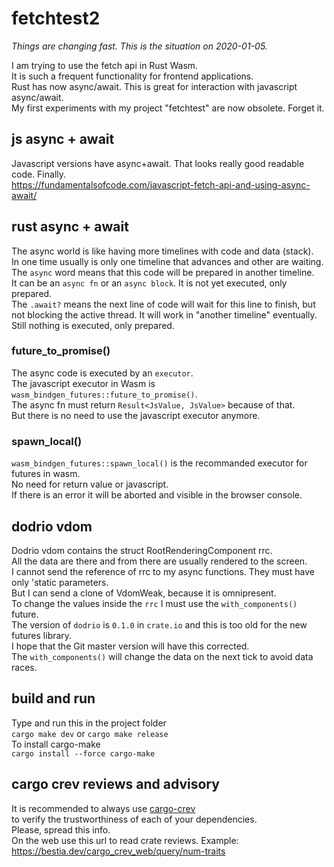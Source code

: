 # fetchtest2

*Things are changing fast. This is the situation on 2020-01-05.*

I am trying to use the fetch api in Rust Wasm.  
It is such a frequent functionality for frontend applications.  
Rust has now async/await. This is great for interaction with javascript async/await.  
My first experiments with my project "fetchtest" are now obsolete. Forget it.  

## js async + await

Javascript versions have async+await. That looks really good readable code. Finally.  
<https://fundamentalsofcode.com/javascript-fetch-api-and-using-async-await/>  

## rust async + await

The async world is like having more timelines with code and data (stack).  
In one time usually is only one timeline that advances and other are waiting.  
The `async` word means that this code will be prepared in another timeline.  
It can be an `async fn` or an `async block`. It is not yet executed, only prepared.  
The `.await?` means the next line of code will wait for this line to finish,
but not blocking the active thread. It will work in "another timeline" eventually.  
Still nothing is executed, only prepared.  

### future_to_promise()

The async code is executed by an `executor`.  
The javascript executor in Wasm is `wasm_bindgen_futures::future_to_promise()`.  
The async fn must return `Result<JsValue, JsValue>` because of that.  
But there is no need to use the javascript executor anymore.  

### spawn_local()

`wasm_bindgen_futures::spawn_local()` is the recommanded executor for futures in wasm.  
No need for return value or javascript.  
If there is an error it will be aborted and visible in the browser console.  

## dodrio vdom

Dodrio vdom contains the struct RootRenderingComponent rrc.  
All the data are there and from there are usually rendered to the screen.  
I cannot send the reference of rrc to my async functions. They must have only 'static parameters.  
But I can send a clone of VdomWeak, because it is omnipresent.  
To change the values inside the `rrc` I must use the `with_components()` future.  
The version of `dodrio` is `0.1.0` in `crate.io` and this is too old for the new futures library.  
I hope that the Git master version will have this corrected.  
The `with_components()` will change the data on the next tick to avoid data races.  

## build and run

Type and run this in the project folder  
`cargo make dev` or `cargo make release`  
To install cargo-make  
`cargo install --force cargo-make`  

## cargo crev reviews and advisory

It is recommended to always use [cargo-crev](https://github.com/crev-dev/cargo-crev)  
to verify the trustworthiness of each of your dependencies.  
Please, spread this info.  
On the web use this url to read crate reviews. Example:  
<https://bestia.dev/cargo_crev_web/query/num-traits>  

